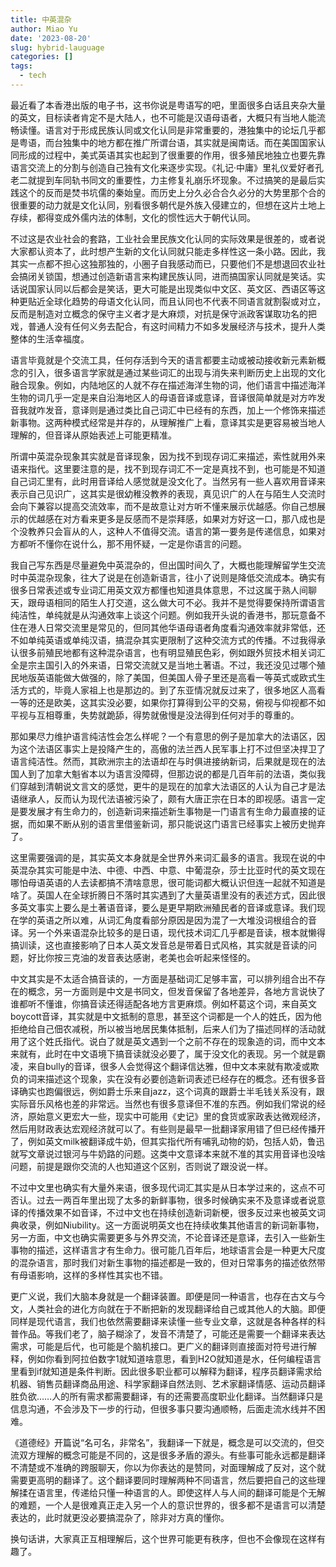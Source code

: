 ```yaml
---
title: 中英混杂
author: Miao Yu
date: '2023-08-20'
slug: hybrid-lauguage
categories: []
tags:
  - tech
---
```


最近看了本香港出版的电子书，这书你说是粤语写的吧，里面很多白话且夹杂大量的英文，目标读者肯定不是大陆人，也不可能是汉语母语者，大概只有当地人能流畅读懂。语言对于形成民族认同或文化认同是非常重要的，港独集中的论坛几乎都是粤语，而台独集中的地方都在推广所谓台语，其实就是闽南话。而在美国国家认同形成的过程中，美式英语其实也起到了很重要的作用，很多殖民地独立也要先靠语言交流上的分割与创造自己独有文化来逐步实现。《礼记·中庸》里礼仪爱好者孔老二就提到车同轨书同文的重要性，力主修复礼崩乐坏现象。不过搞笑的是最后实践这个的反而是焚书坑儒的秦始皇。而历史上分久必合合久必分的大势里那个合的很重要的动力就是文化认同，别看很多朝代是外族入侵建立的，但想在这片土地上存续，都得变成外儒内法的体制，文化的惯性远大于朝代认同。

不过这是农业社会的套路，工业社会里民族文化认同的实际效果是很差的，或者说大家都认资本了，此时想产生新的文化认同就只能走多样性这一条小路。因此，我其实一点都不担心这独那独的，小圈子自我感动而已，只要他们不是想退回农业社会搞闭关锁国，想通过创造新语言来构建民族认同，进而搞国家认同就是笑话。实话说国家认同以后都会是笑话，更大可能是出现类似中文区、英文区、西语区等这种更贴近全球化趋势的母语文化认同，而且认同也不代表不同语言就割裂或对立，反而是制造对立概念的保守主义者才是大麻烦，对抗是保守派政客谋取功名的把戏，普通人没有任何义务去配合，有这时间精力不如多发展经济与技术，提升人类整体的生活幸福度。

语言毕竟就是个交流工具，任何存活到今天的语言都要主动或被动接收新元素新概念的引入，很多语言学家就是通过某些词汇的出现与消失来判断历史上出现的文化融合现象。例如，内陆地区的人就不存在描述海洋生物的词，他们语言中描述海洋生物的词几乎一定是来自沿海地区人的母语音译或意译，音译很简单就是对方咋发音我就咋发音，意译则是通过类比自己词汇中已经有的东西，加上一个修饰来描述新事物。这两种模式经常是并存的，从理解推广上看，意译其实是更容易被当地人理解的，但音译从原始表述上可能更精准。

所谓中英混杂现象其实就是音译现象，因为找不到现存词汇来描述，索性就用外来语来指代。这里要注意的是，找不到现存词汇不一定是真找不到，也可能是不知道自己词汇里有，此时用音译给人感觉就是没文化了。当然另有一些人喜欢用音译来表示自己见识广，这其实是很幼稚没教养的表现，真见识广的人在与陌生人交流时会向下兼容以提高交流效率，而不是故意让对方听不懂来展示优越感。你自己想展示的优越感在对方看来更多是反感而不是崇拜感，如果对方好这一口，那八成也是个没教养只会盲从的人，这种人不值得交流。语言的第一要务是传递信息，如果对方都听不懂你在说什么，那不用怀疑，一定是你语言的问题。

我自己写东西是尽量避免中英混杂的，但出国时间久了，大概也能理解留学生交流时中英混杂现象，往大了说是在创造新语言，往小了说则是降低交流成本。确实有很多日常表述或专业词汇用英文双方都懂也知道具体意思，不过这属于熟人间聊天，跟母语相同的陌生人打交道，这么做大可不必。我并不是觉得要保持所谓语言纯洁性，单纯就是从沟通效率上谈这个问题。例如我开头说的香港书，那玩意备不住在港人日常交流里是常见的，但同其他华语母语者角度看沟通效率就非常低，还不如单纯英语或单纯汉语，搞混杂其实更限制了这种交流方式的传播。不过我得承认很多前殖民地都有这种混杂语言，也有明显殖民色彩，例如跟外贸技术相关词汇全是宗主国引入的外来语，日常交流就又是当地土著语。不过，我还没见过哪个殖民地版英语能做大做强的，除了美国，但美国人骨子里还是高看一等英式或欧式生活方式的，毕竟人家祖上也是那边的。到了东亚情况就反过来了，很多地区人高看一等的还是欧美，这其实没必要，如果你打算得到公平的交易，俯视与仰视都不如平视与互相尊重，失势就跪舔，得势就傲慢是没法得到任何对手的尊重的。

那如果尽力维护语言纯洁性会怎么样呢？一个有意思的例子是加拿大的法语区，因为这个法语区事实上是投降产生的，高傲的法兰西人民军事上打不过但坚决捍卫了语言纯洁性。然而，其欧洲宗主的法语却在与时俱进接纳新词，后果就是现在的法国人到了加拿大魁省本以为语言没障碍，但那边说的都是几百年前的法语，类似我们穿越到清朝说文言文的感觉，更牛的是现在的加拿大法语区的人认为自己才是法语继承人，反而认为现代法语被污染了，颇有大唐正宗在日本的即视感。语言一定是要发展才有生命力的，创造新词来描述新生事物是一门语言有生命力最直接的证据，而如果不断从别的语言里借鉴新词，那只能说这门语言已经事实上被历史抛弃了。

这里需要强调的是，其实英文本身就是全世界外来词汇最多的语言。我现在说的中英混杂其实可能是中法、中德、中西、中意、中葡混杂，莎士比亚时代的英文现在哪怕母语英语的人去读都搞不清啥意思，很可能词都大概认识但连一起就不知道是啥了。英国人在全球折腾日不落时其实遇到了大量英语里没有的表述方式，因此很多英文事实上要么是土著语音译，要么是更早期欧洲殖民者的音译或意译。我们现在学的英语之所以难，从词汇角度看部分原因是因为混了一大堆没词根组合的音译。另一个外来语混杂比较多的是日语，现代技术词汇几乎都是音读，根本就懒得搞训读，这也直接影响了日本人英文发音总是带着日式风格，其实就是音读的问题，好比你按三克油的发音表达感谢，老美也会听起来怪怪的。

中文其实是不太适合搞音读的，一方面是基础词汇足够丰富，可以排列组合出不存在的概念，另一方面则是中文是书同文，但发音保留了各地差异，各地方言说快了谁都听不懂谁，你搞音读还得适配各地方言更麻烦。例如杯葛这个词，来自英文boycott音译，其实就是中文抵制的意思，甚至这个词都是一个人的姓氏，因为他拒绝给自己佃农减税，所以被当地居民集体抵制，后来人们为了描述同样的活动就用了这个姓氏指代。说白了就是英文遇到一个之前不存在的现象造的词，而中文本来就有，此时在中文语境下搞音读就没必要了，属于没文化的表现。另一个就是霸凌，来自bully的音译，很多人会觉得这个翻译信达雅，但中文本来就有欺凌或欺负的词来描述这个现象，实在没有必要创造新词表述已经存在的概念。还有很多音译确实也跑偏很远，例如爵士乐来自jazz，这个词真的跟爵士半毛钱关系没有，跟实际音乐风格也差的非常远。当然也有很多意译但不准的东西。例如我们常说的经济，原始意义更宏大一些，现实中可能用《史记》里的食货或家政表达微观经济，然后用财政表达宏观经济就可以了。有些则是最早一批翻译家用错了但已经传播开了，例如英文milk被翻译成牛奶，但其实指代所有哺乳动物的奶，包括人奶，鲁迅就写文章说过银河与牛奶路的问题。这类中文意译本来就不准的其实用音译也没啥问题，前提是跟你交流的人也知道这个区别，否则说了跟没说一样。

不过中文里也确实有大量外来语，很多现代词汇其实是从日本学过来的，这点不可否认。过去一两百年里出现了太多的新鲜事物，很多时候确实来不及意译或者说意译的传播效果不如音译，不过中文也在持续创造新词新梗，很多反过来也被英文词典收录，例如Niubility。这一方面说明英文也在持续收集其他语言的新词新事物，另一方面，中文也确实需要更多与外界交流，不论音译还是意译，去引入一些新生事物的描述，这样语言才有生命力。很可能几百年后，地球语言会是一种更大尺度的混杂语言，那时我们对新生事物的描述都是一致的，但对日常事务的描述依然带有母语影响，这样的多样性其实也不错。

更广义说，我们大脑本身就是一个翻译装置。即便是同一种语言，也存在古文与今文，人类社会的进化方向就在于不断把新的发现翻译给自己或其他人的大脑。即便同样是现代语言，我们也依然需要翻译来读懂一些专业文章，这就是各种各样的科普作品。等我们老了，脑子糊涂了，发音不清楚了，可能还是需要一个翻译来表达需求，可能是后代，也可能是个脑机接口。更广义的翻译则直接面对符号进行解释，例如你看到阿拉伯数字1就知道啥意思，看到H2O就知道是水，任何编程语言里看到if就知道是条件判断。因此很多职业都可以解释为翻译，程序员翻译需求给机器、销售员翻译商品用途、科学家翻译自然法则、艺术家翻译情感、运动员翻译胜负欲……人的所有需求都需要翻译，有的还需要高度职业化翻译。当然翻译只是信息沟通，不会涉及下一步的行动，但很多事只要沟通顺畅，后面走流水线并不困难。

《道德经》开篇说“名可名，非常名”，我翻译一下就是，概念是可以交流的，但交流双方理解的概念可能是不同的，这是很多矛盾的源头。有些事可能永远都是翻译不清楚或不准确的跨服聊天，你以为你表达的是赞同，对面理解成了反对，这个就需要更高明的翻译了。这个翻译要同时理解两种不同语言，然后要把自己的这些理解揉在语言里，传递给只懂一种语言的人。即使这样人与人间的翻译可能是个无解的难题，一个人是很难真正走入另一个人的意识世界的，很多都不是语言可以清楚表达的，此时就更没必要搞混杂了，除非对方真的懂你。

换句话讲，大家真正互相理解后，这个世界可能更有秩序，但也不会像现在这样有趣了。
